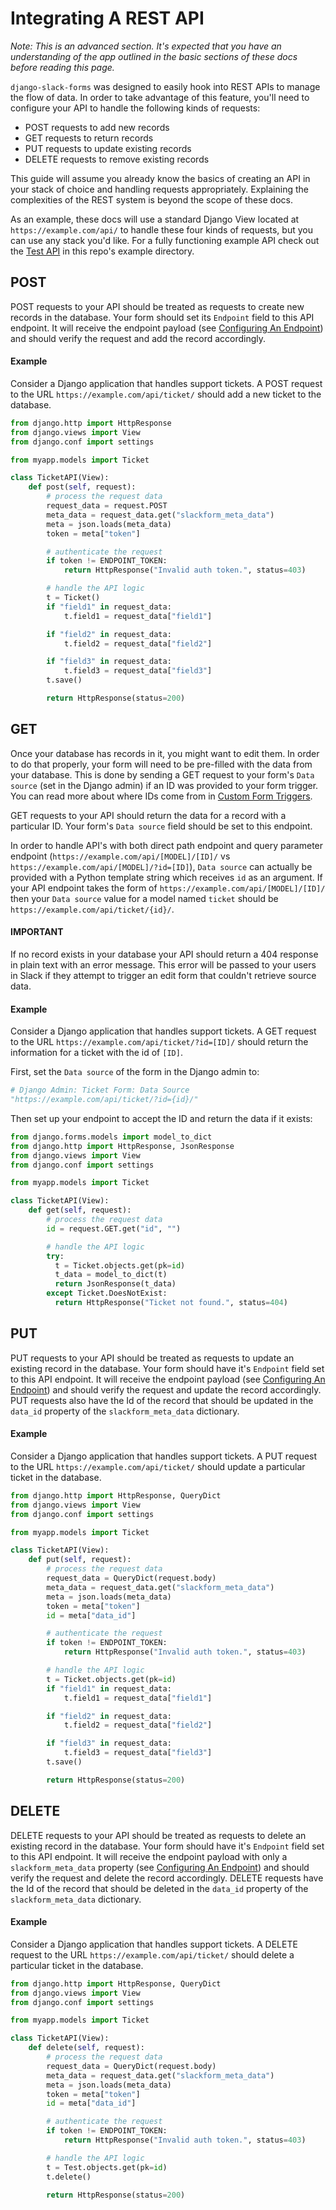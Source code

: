 # Integrating A REST API

*Note: This is an advanced section. It's expected that you have an understanding of the app outlined in the basic sections of these docs before reading this page.*

`django-slack-forms` was designed to easily hook into REST APIs to manage the flow of data. In order to take advantage of this feature, you'll need to configure your API to handle the following kinds of requests:

  - POST requests to add new records
  - GET requests to return records
  - PUT requests to update existing records
  - DELETE requests to remove existing records

This guide will assume you already know the basics of creating an API in your stack of choice and handling requests appropriately. Explaining the complexities of the REST system is beyond the scope of these docs.

As an example, these docs will use a standard Django View located at `https://example.com/api/` to handle these four kinds of requests, but you can use any stack you'd like. For a fully functioning example API check out the [Test API](../example/testapi/) in this repo's example directory.

## POST

POST requests to your API should be treated as requests to create new records in the database. Your form should set its `Endpoint` field to this API endpoint. It will receive the endpoint payload (see [Configuring An Endpoint](Configuring-An-Endpoint.md)) and should verify the request and add the record accordingly.

#### Example

Consider a Django application that handles support tickets. A POST request to the URL `https://example.com/api/ticket/` should add a new ticket to the database.

```python
from django.http import HttpResponse
from django.views import View
from django.conf import settings

from myapp.models import Ticket

class TicketAPI(View):
    def post(self, request):
        # process the request data
        request_data = request.POST
        meta_data = request_data.get("slackform_meta_data")
        meta = json.loads(meta_data)
        token = meta["token"]

        # authenticate the request
        if token != ENDPOINT_TOKEN:
            return HttpResponse("Invalid auth token.", status=403)

        # handle the API logic
        t = Ticket()
        if "field1" in request_data:
            t.field1 = request_data["field1"]

        if "field2" in request_data:
            t.field2 = request_data["field2"]

        if "field3" in request_data:
            t.field3 = request_data["field3"]
        t.save()

        return HttpResponse(status=200)
```

## GET

Once your database has records in it, you might want to edit them. In order to do that properly, your form will need to be pre-filled with the data from your database. This is done by sending a GET request to your form's `Data source` (set in the Django admin) if an ID was provided to your form trigger. You can read more about where IDs come from in [Custom Form Triggers](Custom-Form-Triggers.md).

GET requests to your API should return the data for a record with a particular ID. Your form's `Data source` field should be set to this endpoint.

In order to handle API's with both direct path endpoint and query parameter endpoint (`https://example.com/api/[MODEL]/[ID]/` vs `https://example.com/api/[MODEL]/?id=[ID]`), `Data source` can actually be provided with a Python template string which receives `id` as an argument. If your API endpoint takes the form of `https://example.com/api/[MODEL]/[ID]/` then your `Data source` value for a model named `ticket` should be `https://example.com/api/ticket/{id}/`.

#### IMPORTANT
If no record exists in your database your API should return a 404 response in plain text with an error message. This error will be passed to your users in Slack if they attempt to trigger an edit form that couldn't retrieve source data.

#### Example

Consider a Django application that handles support tickets. A GET request to the URL  `https://example.com/api/ticket/?id=[ID]/` should return the information for a ticket with the id of `[ID]`.

First, set the `Data source` of the form in the Django admin to:

```python
# Django Admin: Ticket Form: Data Source
"https://example.com/api/ticket/?id={id}/"
```

Then set up your endpoint to accept the ID and return the data if it exists:

```python
from django.forms.models import model_to_dict
from django.http import HttpResponse, JsonResponse
from django.views import View
from django.conf import settings

from myapp.models import Ticket

class TicketAPI(View):
    def get(self, request):
        # process the request data
        id = request.GET.get("id", "")

        # handle the API logic
        try:
          t = Ticket.objects.get(pk=id)
          t_data = model_to_dict(t)
          return JsonResponse(t_data)
        except Ticket.DoesNotExist:
          return HttpResponse("Ticket not found.", status=404)


```

## PUT

PUT requests to your API should be treated as requests to update an existing record in the database. Your form should have it's `Endpoint` field set to this API endpoint. It will receive the endpoint payload (see [Configuring An Endpoint](Configuring-An-Endpoint.md)) and should verify the request and update the record accordingly. PUT requests also have the Id of the record that should be updated in the `data_id` property of the `slackform_meta_data` dictionary.

#### Example

Consider a Django application that handles support tickets. A PUT request to the URL `https://example.com/api/ticket/` should update a particular ticket in the database.

```python
from django.http import HttpResponse, QueryDict
from django.views import View
from django.conf import settings

from myapp.models import Ticket

class TicketAPI(View):
    def put(self, request):
        # process the request data
        request_data = QueryDict(request.body)
        meta_data = request_data.get("slackform_meta_data")
        meta = json.loads(meta_data)
        token = meta["token"]
        id = meta["data_id"]

        # authenticate the request
        if token != ENDPOINT_TOKEN:
            return HttpResponse("Invalid auth token.", status=403)

        # handle the API logic
        t = Ticket.objects.get(pk=id)
        if "field1" in request_data:
            t.field1 = request_data["field1"]

        if "field2" in request_data:
            t.field2 = request_data["field2"]

        if "field3" in request_data:
            t.field3 = request_data["field3"]
        t.save()

        return HttpResponse(status=200)
```

## DELETE

DELETE requests to your API should be treated as requests to delete an existing record in the database. Your form should have it's `Endpoint` field set to this API endpoint. It will receive the endpoint payload with only a `slackform_meta_data` property (see [Configuring An Endpoint](Configuring-An-Endpoint.md)) and should verify the request and delete the record accordingly. DELETE requests have the Id of the record that should be deleted in the `data_id` property of the `slackform_meta_data` dictionary.

#### Example

Consider a Django application that handles support tickets. A DELETE request to the URL `https://example.com/api/ticket/` should delete a particular ticket in the database.

```python
from django.http import HttpResponse, QueryDict
from django.views import View
from django.conf import settings

from myapp.models import Ticket

class TicketAPI(View):
    def delete(self, request):
        # process the request data
        request_data = QueryDict(request.body)
        meta_data = request_data.get("slackform_meta_data")
        meta = json.loads(meta_data)
        token = meta["token"]
        id = meta["data_id"]

        # authenticate the request
        if token != ENDPOINT_TOKEN:
            return HttpResponse("Invalid auth token.", status=403)

        # handle the API logic
        t = Test.objects.get(pk=id)
        t.delete()

        return HttpResponse(status=200)
```
